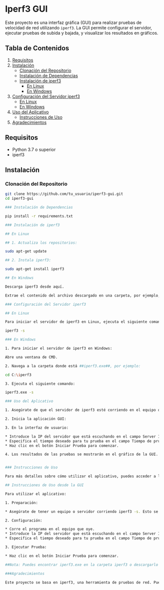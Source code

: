 # Iperf3 GUI

Este proyecto es una interfaz gráfica (GUI) para realizar pruebas de velocidad de red utilizando `iperf3`. La GUI permite configurar el servidor, ejecutar pruebas de subida y bajada, y visualizar los resultados en gráficos.

## Tabla de Contenidos

1. [Requisitos](#requisitos)
2. [Instalación](#instalación)
    - [Clonación del Repositorio](#clonación-del-repositorio)
    - [Instalación de Dependencias](#instalación-de-dependencias)
    - [Instalación de iperf3](#instalación-de-iperf3)
        - [En Linux](#en-linux)
        - [En Windows](#en-windows)
3. [Configuración del Servidor iperf3](#configuración-del-servidor-iperf3)
    - [En Linux](#en-linux-1)
    - [En Windows](#en-windows-1)
4. [Uso del Aplicativo](#uso-del-aplicativo)
    - [Instrucciones de Uso](#instrucciones-de-uso)
5. [Agradecimientos](#agradecimientos)

## Requisitos

- Python 3.7 o superior
- iperf3

## Instalación

### Clonación del Repositorio

```sh
git clone https://github.com/tu_usuario/iperf3-gui.git
cd iperf3-gui

### Instalación de Dependencias

pip install -r requirements.txt

### Instalación de iperf3

## En Linux

## 1. Actualiza los repositorios:

sudo apt-get update

## 2. Instala iperf3:

sudo apt-get install iperf3

## En Windows

Descarga iperf3 desde aquí.

Extrae el contenido del archivo descargado en una carpeta, por ejemplo, C:\iperf3.

### Configuración del Servidor iperf3

## En Linux

Para iniciar el servidor de iperf3 en Linux, ejecuta el siguiente comando en la terminal:

iperf3 -s

### En Windows

1. Para iniciar el servidor de iperf3 en Windows:

Abre una ventana de CMD.

2. Navega a la carpeta donde está ##iperf3.exe##, por ejemplo:

cd C:\iperf3

3. Ejecuta el siguiente comando:

iperf3.exe -s

### Uso del Aplicativo

1. Asegúrate de que el servidor de iperf3 esté corriendo en el equipo o servidor que va a recibir las pruebas.

2. Inicia la aplicación GUI:

3. En la interfaz de usuario:

* Introduce la IP del servidor que está escuchando en el campo Server IP.
* Especifica el tiempo deseado para tu prueba en el campo Tiempo de prueba (s).
* Haz clic en el botón Iniciar Prueba para comenzar.

4. Los resultados de las pruebas se mostrarán en el gráfico de la GUI.


### Instrucciones de Uso

Para más detalles sobre cómo utilizar el aplicativo, puedes acceder a las instrucciones directamente desde la GUI haciendo clic en el botón Instrucciones.

## Instrucciones de Uso desde la GUI

Para utilizar el aplicativo:

1. Preparación:

* Asegúrate de tener un equipo o servidor corriendo iperf3 -s. Esto se hace por el CMD en el equipo que escucha.

2. Configuración:

* Corre el programa en el equipo que oye.
* Introduce la IP del servidor que está escuchando en el campo Server IP.
* Especifica el tiempo deseado para tu prueba en el campo Tiempo de prueba (s).

3. Ejecutar Prueba:

* Haz clic en el botón Iniciar Prueba para comenzar.

##Nota: Puedes encontrar iperf3.exe en la carpeta iperf3 o descargarlo desde Internet.##

###Agradecimientos

Este proyecto se basa en iperf3, una herramienta de pruebas de red. Puedes encontrar más información sobre iperf3 en su sitio oficial.